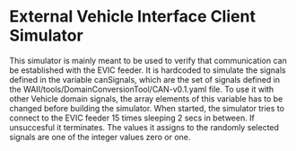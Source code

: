 # External Vehicle Interface Client Simulator
This simulator is mainly meant to be used to verify that communication can be established with the EVIC feeder. It is hardcoded to simulate the signals defined in the variable canSignals,
which are the set of signals defined in the WAII/tools/DomainConversionTool/CAN-v0.1.yaml file. 
To use it with other Vehicle domain signals, the array elements of this variable has to be changed before building the simulator.
When started, the simulator tries to connect to the EVIC feeder 15 times sleeping 2 secs in between. If unsuccesful it terminates.
The values it assigns to the randomly selected signals are one of the integer values zero or one.

